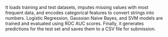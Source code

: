 It loads training and test datasets, imputes missing values with most frequent data, and encodes categorical features to convert strings into numbers. Logistic Regression, Gaussian Naive Bayes, and SVM models are trained and evaluated using ROC AUC scores. Finally, it generates predictions for the test set and saves them to a CSV file for submission.
